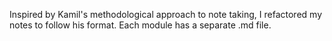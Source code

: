 Inspired by Kamil's methodological approach to note taking,
I refactored my notes to follow his format. Each module has a separate .md file.